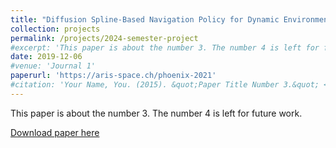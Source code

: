 ```yaml
---
title: "Diffusion Spline-Based Navigation Policy for Dynamic Environments"
collection: projects
permalink: /projects/2024-semester-project
#excerpt: 'This paper is about the number 3. The number 4 is left for future work.'
date: 2019-12-06
#venue: 'Journal 1'
paperurl: 'https://aris-space.ch/phoenix-2021'
#citation: 'Your Name, You. (2015). &quot;Paper Title Number 3.&quot; <i>Journal 1</i>. 1(3).'
---
```

This paper is about the number 3. The number 4 is left for future work.

[Download paper here](http://academicpages.github.io/files/paper3.pdf)
